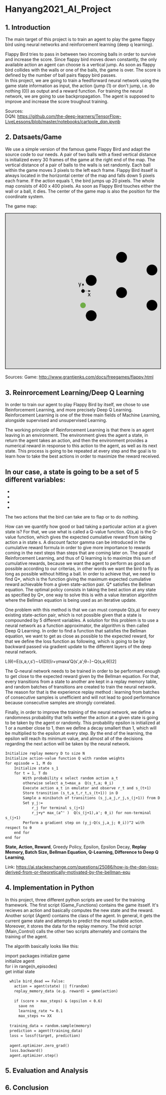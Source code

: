# Hanyang2021_AI_Project

## 1. Introduction
The main target of this project is to train an agent to play the game flappy bird using neural networks and reinforcement learning (deep q learning).   
  
Flappy Bird tries to pass in between two incoming balls in order to survive and increase the score. Since flappy bird moves down constantly, the only available action an agent can choose is a vertical jump. As soon as flappy bird collides with the walls or one of the balls, the game is over. The score is defined by the number of ball pairs flappy bird passes.  
In this project, we are going to train a feedforward neural network using the game state information as input, 
the action (jump (1) or don't jump, i.e. do nothing (0)) as output and a reward function. For training the neural network, 
we are going to use backpropagation. The agent is supposed to improve and increase the score troughout training.  

Sources:   
DQN: https://github.com/the-deep-learners/TensorFlow-LiveLessons/blob/master/notebooks/cartpole_dqn.ipynb


## 2. Datsaets/Game
We use a simple version of the famous game Flappy Bird and adapt the source code to our needs. A pair of two balls with a fixed vertical distance is initialized every 30 frames of the game at the right end of the map. The vertical distance of a pair of balls to the walls is set randomly. Each ball within the game moves 3 pixels to the left each frame. Flappy Bird itsself is always located in the horizontal center of the map and falls down 5 pixels each frame. If the action equals 1, the bird jumps up 20 pixels. The whole map consists of 400 x 400 pixels. As soon as Flappy Bird touches either the wall or a ball, it dies. The center of the game map is also the position for the coordinate system.
  
The game map:
  
<img src="Game.png">
  
Sources: 
Game: http://www.grantjenks.com/docs/freegames/flappy.html 
  
## 3. Reinrorcement Learning/Deep Q Learning

In order to train our agent to play Flappy Bird by itself, we chose to use Reinforcement Learning, and more precisely Deep Q Learning. Reinforcement Learning is one of the three main fields of Machine Learning, alongside supervised and unsupervised Learning.

The working principle of Reinforcement Learning is that there is an agent leaving in an environment. The environment gives the agent a state, in return the agent takes an action, and then the environment provides a numerical reward in response to this action to the agent, as well as its next state. This process is going to be repeated at every step and the goal is to learn how to take the best actions in order to maximize the reward received.

In our case, a state is going to be a set of 5 different variables:
-
-
-
-
-

The two actions that the bird can take are to flap or to do nothing.

How can we quantify how good or bad taking a particular action at a given state is? For that, we use what is called a Q-value function. Q(s,a) is the Q-value function, which gives the expected cumulative reward from taking action a in state s. 
A discount factor gamma can be introduced in the cumulative reward formula in order to give more importance to rewards coming in the next steps than steps that are coming later on.
The goal of Reinforcement Learning, and thus of Q learning is to maximize this sum of cumulative rewards, because we want the agent to perform as good as possible according to our criterias, in other words we want the bird to fly as long as possible without hitting a ball. In order to achieve that, we need to find Q*, which is the function giving the maximum expected cumulative reward achievable from a given state-action pair. Q* satisfies the Bellman equation. The optimal policy consists in taking the best action at any state as specified by Q*, one way to solve this is with a value iteration algorithm where the Bellman equation is being used as an iterative update.

One problem with this method is that we can must compute Q(s,a) for every existing state-action pair, which is not possible given that a state is compounded by 5 different variables. A solution for this problem is to use a neural network as a function approximator, the algorithm is then called Deep Q Learning. In order to find a function that satisfies the Bellman equation, we want to get as close as possible to the expected reward, for that we define the loss function as following, which is going to be by backward passed via gradient update to the different layers of the deep neural network.

L(θ)=E(s,a,r,s′)∼U(D)[(r+γmaxa′Q(s′,a′;θ−)−Q(s,a;θ))2]

The Q-neural network needs to be trained in order to be performant enough to get close to the expected reward given by the Bellman equation. For that, every transitions from a state to another are kept in a replay memory table, and random batches of transitions are created to train the neural network. The reason for that is the experience replay method : learning from batches of consecutive samples is unefficient and will not lead to good performance because consecutive samples are strongly correlated.

Finally, in order to improve the training of the neural network, we define a randomness probability that tells wether the action at a given state is going to be taken by the agent or randomly. This probability epsilon is initialized at 1 or a number close to 1, then we define a decay smallert than 1, which will be multiplied to the epsilon at every step. By the end of the learning, the epsilon will reach its minimum value, and almost all of the decisions regarding the next action will be taken by the neural network.

```
Initialize replay memory D to size N  
Initialize action-value function Q with random weights  
for episode = 1, M do  
    Initialize state s_1  
    for t = 1, T do  
        With probability ϵ select random action a_t  
        otherwise select a_t=max_a  Q(s_t,a; θ_i)  
        Execute action a_t in emulator and observe r_t and s_(t+1)  
        Store transition (s_t,a_t,r_t,s_(t+1)) in D  
        Sample a minibatch of transitions (s_j,a_j,r_j,s_(j+1)) from D  
        Set y_j:=  
            r_j for terminal s_(j+1)  
            r_j+γ* max_(a^' )  Q(s_(j+1),a'; θ_i) for non-terminal s_(j+1)  
        Perform a gradient step on (y_j-Q(s_j,a_j; θ_i))^2 with respect to θ  
    end for  
end for  
```

**State, Action, Reward**, Greedy Policy, Epsilon, Epsilon Decay, **Replay Memory, Batch Size, Bellman Equation, Q-Learning, Difference to Deep Q Learning**, 

Link: https://ai.stackexchange.com/questions/25086/how-is-the-dqn-loss-derived-from-or-theoretically-motivated-by-the-bellman-equ

## 4. Implementation in Python
In this project, three different python scripts are used for the training framework. The first script (Game_Functions) contains the game itsself. It's recieves an action and basically computes the new state and the reward. Another script (Agent) contains the class of the agent. In general, it gets the current game state and attempts to predict the most suitable action. Moreover, it stores the data for the replay memory. The thrid script (Main_Control) calls the other two scripts alternately and contains the training of the agent.
  
The algorith basically looks like this:  
  
  import packages
  initialize game  
  initialize agent  
  for i in range(n_episodes)  
      get initial state  

      while bird_dead == False:
        action = agent(state) || f(random)
        replay_memory_data (e.g. reward) = game(action)

        if (score > max_steps) & (epsilon < 0.6)
          save nn
          learning_rate *= 0.1
          max_steps += XX

      training_data = random.sample(memory)
      prediction = agent(training_data)
      loss = lossf(target, prediction) 

      agent.optimizer.zero_grad() 
      loss.backward() 
      agent.optimizer.step()
    
 
      


## 5. Evaluation and Analysis

## 6. Conclusion


